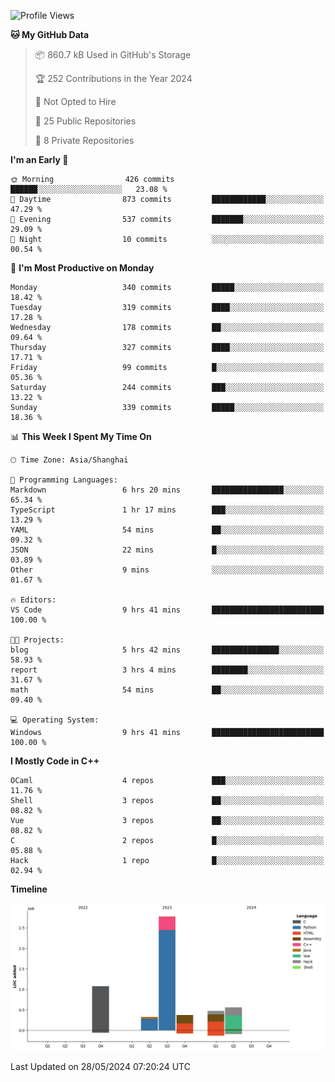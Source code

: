 <!--
**Salvely/Salvely** is a ✨ _special_ ✨ repository because its `README.md` (this file) appears on your GitHub profile.

Here are some ideas to get you started:

- 🔭 I’m currently working on ...
- 🌱 I’m currently learning ...
- 👯 I’m looking to collaborate on ...
- 🤔 I’m looking for help with ...
- 💬 Ask me about ...
- 📫 How to reach me: ...
- 😄 Pronouns: ...
- ⚡ Fun fact: ...
-->

<!--START_SECTION:waka-->
![Profile Views](http://img.shields.io/badge/Profile%20Views-2-blue)

**🐱 My GitHub Data** 

> 📦 860.7 kB Used in GitHub's Storage 
 > 
> 🏆 252 Contributions in the Year 2024
 > 
> 🚫 Not Opted to Hire
 > 
> 📜 25 Public Repositories 
 > 
> 🔑 8 Private Repositories 
 > 
**I'm an Early 🐤** 

```text
🌞 Morning                426 commits         ██████░░░░░░░░░░░░░░░░░░░   23.08 % 
🌆 Daytime                873 commits         ████████████░░░░░░░░░░░░░   47.29 % 
🌃 Evening                537 commits         ███████░░░░░░░░░░░░░░░░░░   29.09 % 
🌙 Night                  10 commits          ░░░░░░░░░░░░░░░░░░░░░░░░░   00.54 % 
```
📅 **I'm Most Productive on Monday** 

```text
Monday                   340 commits         █████░░░░░░░░░░░░░░░░░░░░   18.42 % 
Tuesday                  319 commits         ████░░░░░░░░░░░░░░░░░░░░░   17.28 % 
Wednesday                178 commits         ██░░░░░░░░░░░░░░░░░░░░░░░   09.64 % 
Thursday                 327 commits         ████░░░░░░░░░░░░░░░░░░░░░   17.71 % 
Friday                   99 commits          █░░░░░░░░░░░░░░░░░░░░░░░░   05.36 % 
Saturday                 244 commits         ███░░░░░░░░░░░░░░░░░░░░░░   13.22 % 
Sunday                   339 commits         █████░░░░░░░░░░░░░░░░░░░░   18.36 % 
```


📊 **This Week I Spent My Time On** 

```text
🕑︎ Time Zone: Asia/Shanghai

💬 Programming Languages: 
Markdown                 6 hrs 20 mins       ████████████████░░░░░░░░░   65.34 % 
TypeScript               1 hr 17 mins        ███░░░░░░░░░░░░░░░░░░░░░░   13.29 % 
YAML                     54 mins             ██░░░░░░░░░░░░░░░░░░░░░░░   09.32 % 
JSON                     22 mins             █░░░░░░░░░░░░░░░░░░░░░░░░   03.89 % 
Other                    9 mins              ░░░░░░░░░░░░░░░░░░░░░░░░░   01.67 % 

🔥 Editors: 
VS Code                  9 hrs 41 mins       █████████████████████████   100.00 % 

🐱‍💻 Projects: 
blog                     5 hrs 42 mins       ███████████████░░░░░░░░░░   58.93 % 
report                   3 hrs 4 mins        ████████░░░░░░░░░░░░░░░░░   31.67 % 
math                     54 mins             ██░░░░░░░░░░░░░░░░░░░░░░░   09.40 % 

💻 Operating System: 
Windows                  9 hrs 41 mins       █████████████████████████   100.00 % 
```

**I Mostly Code in C++** 

```text
OCaml                    4 repos             ███░░░░░░░░░░░░░░░░░░░░░░   11.76 % 
Shell                    3 repos             ██░░░░░░░░░░░░░░░░░░░░░░░   08.82 % 
Vue                      3 repos             ██░░░░░░░░░░░░░░░░░░░░░░░   08.82 % 
C                        2 repos             █░░░░░░░░░░░░░░░░░░░░░░░░   05.88 % 
Hack                     1 repo              █░░░░░░░░░░░░░░░░░░░░░░░░   02.94 % 
```



**Timeline**

![Lines of Code chart](https://raw.githubusercontent.com/Salvely/Salvely/main/assets/bar_graph.png)


 Last Updated on 28/05/2024 07:20:24 UTC
<!--END_SECTION:waka-->
<!-- ### [![Typing SVG](https://readme-typing-svg.demolab.com?font=JetBrains+Mono&size=22&pause=1000&width=435&height=70&lines=Hi!+I'm+Wen+Gao.+Nice+to+see+you!)](https://git.io/typing-svg)

[![Salvely's GitHub stats](https://github-readme-stats.vercel.app/api?username=Salvely&count_private=true&show_icons=true&theme=buefy&include_all_commits=true)](https://github.com/anuraghazr/github-readme-stats)
[![Top Langs](https://github-readme-stats.vercel.app/api/top-langs/?username=Salvely)](https://github.com/anuraghazr/github-readme-stats)


![Leetcode Stats](https://leetcard.jacoblin.cool/Salvely?theme=wtf&font=Kameron&ext=activity&show_rank=true)

![](https://komarev.com/ghpvc/?username=Salvely)
-->
